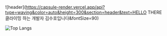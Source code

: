![header](https://capsule-render.vercel.app/api?type=waving&color=auto&height=300&section=header&text=HELLO THERE 클라이밍 하는 개발자 김수호입니다&fontSize=90)

![Top Langs](https://github-readme-stats.vercel.app/api/top-langs/?username=suhokym&layout=compact)

